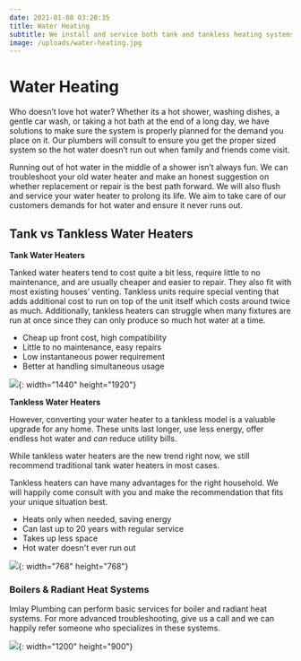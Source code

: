 ```yaml
---
date: 2021-01-08 03:20:35
title: Water Heating
subtitle: We install and service both tank and tankless heating systems.
image: /uploads/water-heating.jpg
---
```


# Water Heating

Who doesn’t love hot water? Whether its a hot shower, washing dishes, a gentle car wash, or taking a hot bath at the end of a long day, we have solutions to make sure the system is properly planned for the demand you place on it. Our plumbers will consult to ensure you get the proper sized system so the hot water doesn’t run out when family and friends come visit.

Running out of hot water in the middle of a shower isn’t always fun. We can troubleshoot your old water heater and make an honest suggestion on whether replacement or repair is the best path forward. We will also flush and service your water heater to prolong its life. We aim to take care of our customers demands for hot water and ensure it never runs out.

## Tank vs Tankless Water Heaters

**Tank Water Heaters**

Tanked water heaters tend to cost quite a bit less, require little to no maintenance, and are usually cheaper and easier to repair. They also fit with most existing houses’ venting. Tankless units require special venting that adds additional cost to run on top of the unit itself which costs around twice as much. Additionally, tankless heaters can struggle when many fixtures are run at once since they can only produce so much hot water at a time.

* Cheap up front cost, high compatibility
* Little to no maintenance, easy repairs
* Low instantaneous power requirement
* Better at handling simultaneous usage

![](/uploads/water-heating-3.jpeg){: width="1440" height="1920"}

**Tankless Water Heaters**

However, converting your water heater to a tankless model is a valuable upgrade for any home. These units last longer, use less energy, offer endless hot water and *can* reduce utility bills.

While tankless water heaters are the new trend right now, we still recommend traditional tank water heaters in most cases.

Tankless heaters can have many advantages for the right household. We will happily come consult with you and make the recommendation that fits your unique situation best.

* Heats only when needed, saving energy
* Can last up to 20 years with regular service
* Takes up less space
* Hot water doesn't ever run out

![](/uploads/water-heating-2.jpg){: width="768" height="768"}

### Boilers & Radiant Heat Systems

Imlay Plumbing can perform basic services for boiler and radiant heat systems. For more advanced troubleshooting, give us a call and we can happily refer someone who specializes in these systems.

![](/uploads/water-heating-1.jpeg){: width="1200" height="900"}
